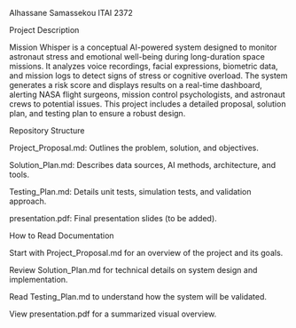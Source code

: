 Alhassane Samassekou
ITAI 2372

Project Description

Mission Whisper is a conceptual AI-powered system designed to monitor astronaut stress and emotional well-being during long-duration space missions. It analyzes voice recordings, facial expressions, biometric data, and mission logs to detect signs of stress or cognitive overload. The system generates a risk score and displays results on a real-time dashboard, alerting NASA flight surgeons, mission control psychologists, and astronaut crews to potential issues. This project includes a detailed proposal, solution plan, and testing plan to ensure a robust design.

Repository Structure

Project_Proposal.md: Outlines the problem, solution, and objectives.

Solution_Plan.md: Describes data sources, AI methods, architecture, and tools.

Testing_Plan.md: Details unit tests, simulation tests, and validation approach.

presentation.pdf: Final presentation slides (to be added).

How to Read Documentation

Start with Project_Proposal.md for an overview of the project and its goals.

Review Solution_Plan.md for technical details on system design and implementation.

Read Testing_Plan.md to understand how the system will be validated.

View presentation.pdf for a summarized visual overview.
